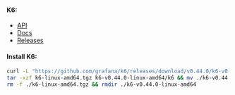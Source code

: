 #### K6:
- [API](https://k6.io/docs/javascript-api/)
- [Docs](https://k6.io/docs/)
- [Releases](https://github.com/grafana/k6/releases)

#### Install K6:
```bash
curl -L "https://github.com/grafana/k6/releases/download/v0.44.0/k6-v0.44.0-linux-amd64.tar.gz" -o k6-linux-amd64.tgz && \
tar -xzf k6-linux-amd64.tgz k6-v0.44.0-linux-amd64/k6 && mv ./k6-v0.44.0-linux-amd64/k6 /usr/local/bin/ && \
rm -f ./k6-linux-amd64.tgz && rmdir ./k6-v0.44.0-linux-amd64
```
